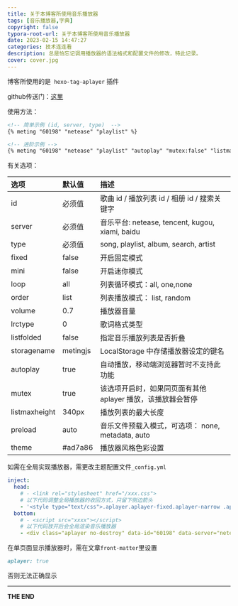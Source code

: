 ```yaml
---
title: 关于本博客所使用音乐播放器
tags: [音乐播放器,字典]
copyright: false
typora-root-url: 关于本博客所使用音乐播放器
date: 2023-02-15 14:47:27
categories: 技术连连看
description: 总是怕忘记调用播放器的语法格式和配置文件的修改，特此记录。
cover: cover.jpg
---
```


 博客所使用的是` hexo-tag-aplayer` 插件

github传送门：[这里](https://github.com/MoePlayer/hexo-tag-aplayer)

使用方法：

~~~markdown
<!-- 简单示例 (id, server, type)  -->
{% meting "60198" "netease" "playlist" %}

<!-- 进阶示例 -->
{% meting "60198" "netease" "playlist" "autoplay" "mutex:false" "listmaxheight:340px" "preload:none" "theme:#ad7a86"%}
~~~

有关选项：

| 选项          | 默认值   | 描述                                                        |
| :------------ | :------- | :---------------------------------------------------------- |
| id            | 必须值   | 歌曲 id / 播放列表 id / 相册 id / 搜索关键字                |
| server        | 必须值   | 音乐平台: netease, tencent, kugou, xiami, baidu             |
| type          | 必须值   | song, playlist, album, search, artist                       |
| fixed         | false    | 开启固定模式                                                |
| mini          | false    | 开启迷你模式                                                |
| loop          | all      | 列表循环模式：all, one,none                                 |
| order         | list     | 列表播放模式： list, random                                 |
| volume        | 0.7      | 播放器音量                                                  |
| lrctype       | 0        | 歌词格式类型                                                |
| listfolded    | false    | 指定音乐播放列表是否折叠                                    |
| storagename   | metingjs | LocalStorage 中存储播放器设定的键名                         |
| autoplay      | true     | 自动播放，移动端浏览器暂时不支持此功能                      |
| mutex         | true     | 该选项开启时，如果同页面有其他 aplayer 播放，该播放器会暂停 |
| listmaxheight | 340px    | 播放列表的最大长度                                          |
| preload       | auto     | 音乐文件预载入模式，可选项： none, metadata, auto           |
| theme         | #ad7a86  | 播放器风格色彩设置                                          |

如需在全局实现播放器，需更改主题配置文件`_config.yml`

~~~yaml
inject:
  head:
    # - <link rel="stylesheet" href="/xxx.css">
	# 以下代码调整全局播放器的收回方式，只留下侧边箭头
	- '<style type="text/css">.aplayer.aplayer-fixed.aplayer-narrow .aplayer-body{left:-66px!important}.aplayer.aplayer-fixed.aplayer-narrow .aplayer-body:hover{left:0!important}</style>'
  bottom:
    # - <script src="xxxx"></script>
	# 以下代码放开后会全局渲染音乐播放器
	- <div class="aplayer no-destroy" data-id="60198" data-server="netease" data-type="playlist" data-fixed="true" data-autoplay="true"> </div>

~~~

在单页面显示播放器时，需在文章`front-matter`里设置

~~~markdown
aplayer: true
~~~

否则无法正确显示

***

**THE END**

